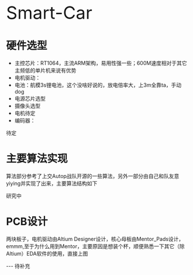 <font size="8">Smart-Car</font>
# 硬件选型
- 主控芯片：RT1064，主流ARM架构，易用性强一些；600M速度相对于其它主频低的单片机来说有优势
- 电机驱动：
- 电池：航模3s锂电池，这个没啥好说的，放电倍率大，上3m全靠ta，手动dog
- 电源芯片选型
- 摄像头选型
- 电机待定
- 编码器：

待定
# 主要算法实现
算法部分参考了上交Autop战队开源的一些算法，另外一部分由自己和队友意yiying并实现了出来，主要算法结构如下

研究中

# PCB设计
两块板子，电机驱动由Altium Designer设计，核心母板由Mentor_Pads设计，emmm,至于为什么用到Mentor，主要原因是想装个杯，顺便熟悉一下其它（除Altium）EDA软件的使用，直接上图




--- 待补充

